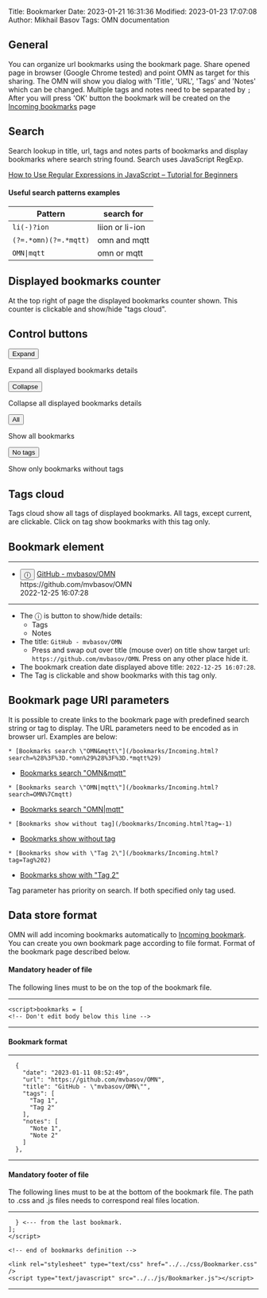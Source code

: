 Title: Bookmarker
Date: 2023-01-21 16:31:36
Modified: 2023-01-23 17:07:08
Author: Mikhail Basov
Tags: OMN documentation

## General

You can organize url bookmarks using the bookmark page. Share opened page in browser (Google Chrome tested) and point OMN as target for this sharing. The OMN will show you dialog with 'Title', 'URL', 'Tags' and 'Notes' which can be changed. Multiple tags and notes need to be separated by `;` After you will press 'OK' button the bookmark will be created on the [Incoming bookmarks](/bookmarks/Incoming.html) page

## Search

Search lookup in title, url, tags and notes parts of bookmarks and display bookmarks where search string found.
Search uses JavaScript RegExp.

[How to Use Regular Expressions in JavaScript – Tutorial for Beginners](https://www.freecodecamp.org/news/4-reasons-your-z-index-isnt-working-and-how-to-fix-it-coder-coder-6bc05f103e6c/)

#### Useful search patterns examples
| Pattern | search for |
|---------|------------|
|`li(-)?ion`| liion or li-ion|
|`(?=.*omn)(?=.*mqtt)`| omn and mqtt|
|`OMN\|mqtt`|omn or mqtt|

## Displayed bookmarks counter

At the top right of page the displayed bookmarks counter shown. This counter is clickable and show/hide "tags cloud".

## Control buttons

<button class="colexp">Expand</button>

Expand all displayed bookmarks details

<button class="colexp">Collapse</button>

Collapse all displayed bookmarks details

<button class="colexp">All</button>

Show all bookmarks

<button class="colexp">No tags</button>

Show only bookmarks without tags

## Tags cloud

Tags cloud show all tags of displayed bookmarks. All tags, except current, are clickable. Click on tag show bookmarks with this tag only.

## Bookmark element

- - -

<ul>
  <li>
    <button 
      class="details"
      onClick="
        if(this.parentNode) {
          var infoBlock = this.parentNode.getElementsByTagName('ul')[0];
          if(infoBlock.style.display == 'none') {
            infoBlock.style.display='block';
          } else {
             infoBlock.style.display='none';
          }
        }">
ⓘ
    </button>
    <a href="https://github.com/mvbasov/OMN">GitHub - mvbasov/OMN</a>
    <span><br>https://github.com/mvbasov/OMN</span>
    <br>
    <span class="spanDate">2022-12-25 16:07:28</span>
    <ul style="display: none;">
      <li><div><button class="tag">Tag 1</button><button class="tag">Tag2</button></div></li>
      <li><div><span class="note">"Note 1"</span>,<span class="note">"Note 2"</span></div></li>
    </ul>
  </li>
</ul>

- - -

* The ⓘ is button to show/hide details:
  * Tags
  * Notes
* The title: `GitHub - mvbasov/OMN`
  * Press and swap out over title (mouse over) on title show target url: `https://github.com/mvbasov/OMN`. Press on any other place hide it.
* The bookmark creation date displayed above title: `2022-12-25 16:07:28`.
* The Tag is clickable and show bookmarks with this tag only.

## Bookmark page URI parameters

It is possible to create links to the bookmark page with predefined search string or tag to display. The URL parameters need to be encoded as in browser url. Examples are below:

```
* [Bookmarks search \"OMN&mqtt\"](/bookmarks/Incoming.html?search=%28%3F%3D.*omn%29%28%3F%3D.*mqtt%29)
```
* [Bookmarks search \"OMN&mqtt\"](/bookmarks/Incoming.html?search=%28%3F%3D.*omn%29%28%3F%3D.*mqtt%29)

```
* [Bookmarks search \"OMN|mqtt\"](/bookmarks/Incoming.html?search=OMN%7Cmqtt)
```
* [Bookmarks search \"OMN|mqtt\"](/bookmarks/Incoming.html?search=OMN%7Cmqtt)

```
* [Bookmarks show without tag](/bookmarks/Incoming.html?tag=-1)
```
* [Bookmarks show without tag](/bookmarks/Incoming.html?tag=-1)

```
* [Bookmarks show with \"Tag 2\"](/bookmarks/Incoming.html?tag=Tag%202)
```
* [Bookmarks show with \"Tag 2\"](/bookmarks/Incoming.html?tag=Tag%202)

Tag parameter has priority on search. If both specified only tag used.

## Data store format
OMN will add incoming bookmarks automatically to [Incoming bookmark](/bookmarks/Incoming.html).
You can create you own bookmark page according to file format.
Format of the bookmark page described below.

#### Mandatory header of file

The following lines must to be on the top of the bookmark file.

- - -

```
<script>bookmarks = [
<!-- Don't edit body below this line -->
```

- - -

#### Bookmark format

- - -


```
  {
    "date": "2023-01-11 08:52:49",
    "url": "https://github.com/mvbasov/OMN",
    "title": "GitHub - \"mvbasov/OMN\"",
    "tags": [
      "Tag 1",
      "Tag 2"
    ],
    "notes": [
      "Note 1",
      "Note 2"
    ]
  },
```

- - -

#### Mandatory footer of file

The following lines must to be at the bottom of the bookmark file. The path to .css and .js files needs to correspond real files location.

- - -

```
  } <--- from the last bookmark.
];
</script>

<!-- end of bookmarks definition -->

<link rel="stylesheet" type="text/css" href="../../css/Bookmarker.css" />
<script type="text/javascript" src="../../js/Bookmarker.js"></script>
```

- - -

<link rel="stylesheet" type="text/css" href="../../css/Bookmarker.css" />

